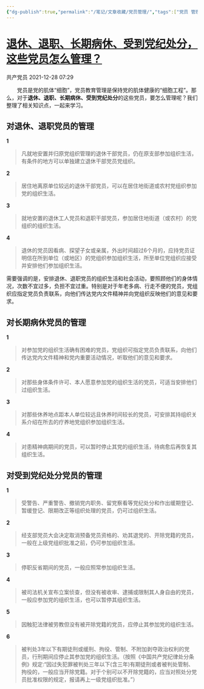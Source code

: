```yaml
---
{"dg-publish":true,"permalink":"/笔记/文章收藏/党员管理/","tags":["党员 管理"],"created":"","updated":""}
---
```




# [退休、退职、长期病休、受到党纪处分，这些党员怎么管理？](https://mp.weixin.qq.com/s/iR5CxlR7sAZElcMU17jnOA)

共产党员  2021-12-28 07:29

　　党员是党的肌体“细胞”，党员教育管理是保持党的肌体健康的“细胞工程”。那么，对于**退休、退职、长期病休、受到党纪处分**的这些党员，要怎么管理呢？我们整理了相关知识点，一起来学习。


## 对退休、退职党员的管理

**1**

>凡就地安置并归原党组织管理的退休干部党员，仍在原支部参加组织生活，有条件的地方可以单独建立退休干部党员党组织。

**2**

>居住地离原单位较远的退休干部党员，可以在居住地街道或农村党组织参加党的组织生活。

**3**

>就地安置的退休工人党员和退职干部党员，参加居住地街道（或农村）的党组织的组织生活。

**4**

>退休的党员因看病、探望子女或亲属，外出时间超过6个月的，应持党员证明信在所到单位（或地区）的党组织参加组织生活，所至单位党组织应接受并安排他们参加组织生活。

需要强调的是，安排退休、退职党员的组织生活和社会活动，要照顾他们的身体情况，次数不宜过多，负担不宜过重。特别是对于年老多病、行走不便的党员，党组织应指定党员负责联系，向他们传达党内文件精神并向党组织反映他们的意见和要求。

## 对长期病休党员的管理

**1**

>对参加党的组织生活确有困难的党员，党组织可指定党员负责联系，向他们传达党内文件精神和党内重要活动情况，听取他们的意见和要求。

**2**

>对那些身体条件许可、本人愿意参加党的组织生活的党员，可适当安排他们过组织生活。

**3**

>对那些休养地点距本人单位较远且休养时间较长的党员，可安排其持组织关系介绍在所去的疗养地党组织参加组织生活。

**4**

>对患精神病期间的党员，可以暂时停止其党的组织生活，待病愈后再恢复其组织生活。


## 对受到党纪处分党员的管理

**1**

>受警告、严重警告、撤销党内职务、留党察看等党纪处分和作出缓期登记、暂缓登记、限期改正等组织处理的党员，仍可过组织生活。

**2**

>经支部党员大会决定取消预备党员资格的、劝其退党的、开除党籍的党员，一般在上级党组织批准之前，仍可参加组织生活。

**3**

> 停职反省期间的党员，一般应照常参加组织生活。

**4**

> 被司法机关宣布立案侦查，但没有被收审、逮捕或限制其人身自由的党员，一般应参加党的组织生活，也可以暂停其组织生活。

**5**

> 因触犯法律被劳教但没有被开除党籍的党员，应停止其参加党的组织生活。

**6**

> 被判处3年以下有期徒刑或缓刑、拘役、管制、不附加剥夺政治权利的党员，行刑期间应停止其参加党的组织生活。（按照《中国共产党纪律处分条例》规定:“因过失犯罪被判处三年以下(含三年)有期徒刑或者被判处管制、拘役的，一般应当开除党籍。对于个别可以不开除党籍的，应当对照处分党员批准权限的规定，报请再上一级党组织批准。”）
